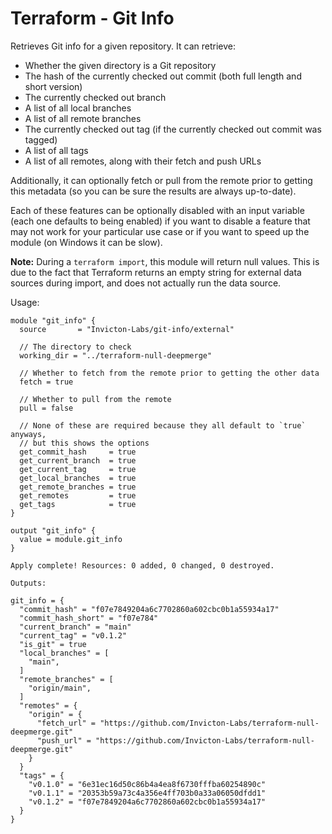 # Terraform - Git Info

Retrieves Git info for a given repository. It can retrieve:
- Whether the given directory is a Git repository
- The hash of the currently checked out commit (both full length and short version)
- The currently checked out branch
- A list of all local branches
- A list of all remote branches
- The currently checked out tag (if the currently checked out commit was tagged)
- A list of all tags
- A list of all remotes, along with their fetch and push URLs

Additionally, it can optionally fetch or pull from the remote prior to getting this metadata (so you can be sure the results are always up-to-date).

Each of these features can be optionally disabled with an input variable (each one defaults to being enabled) if you want to disable a feature that may not work for your particular use case or if you want to speed up the module (on Windows it can be slow).

**Note:** During a `terraform import`, this module will return null values. This is due to the fact that Terraform returns an empty string for external data sources during import, and does not actually run the data source.

Usage:

```
module "git_info" {
  source       = "Invicton-Labs/git-info/external"

  // The directory to check
  working_dir = "../terraform-null-deepmerge"

  // Whether to fetch from the remote prior to getting the other data
  fetch = true

  // Whether to pull from the remote
  pull = false

  // None of these are required because they all default to `true` anyways,
  // but this shows the options
  get_commit_hash     = true
  get_current_branch  = true
  get_current_tag     = true
  get_local_branches  = true
  get_remote_branches = true
  get_remotes         = true
  get_tags            = true
}

output "git_info" {
  value = module.git_info
}

```

```
Apply complete! Resources: 0 added, 0 changed, 0 destroyed.

Outputs:

git_info = {
  "commit_hash" = "f07e7849204a6c7702860a602cbc0b1a55934a17"
  "commit_hash_short" = "f07e784"
  "current_branch" = "main"
  "current_tag" = "v0.1.2"
  "is_git" = true
  "local_branches" = [
    "main",
  ]
  "remote_branches" = [
    "origin/main",
  ]
  "remotes" = {
    "origin" = {
      "fetch_url" = "https://github.com/Invicton-Labs/terraform-null-deepmerge.git"
      "push_url" = "https://github.com/Invicton-Labs/terraform-null-deepmerge.git"
    }
  }
  "tags" = {
    "v0.1.0" = "6e31ec16d50c86b4a4ea8f6730fffba60254890c"
    "v0.1.1" = "20353b59a73c4a356e4ff703b0a33a06050dfdd1"
    "v0.1.2" = "f07e7849204a6c7702860a602cbc0b1a55934a17"
  }
}
```
